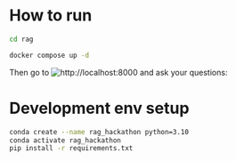 # How to run

```bash
cd rag

docker compose up -d
```

Then go to ![http://localhost:8000](http://localhost:8000) and ask your questions:



# Development env setup

```bash
conda create --name rag_hackathon python=3.10
conda activate rag_hackathon
pip install -r requirements.txt
```
